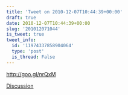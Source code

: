 ```yaml
---
title: 'Tweet on 2010-12-07T10:44:39+00:00'
draft: true
date: 2010-12-07T10:44:39+00:00
slug: '201012071044'
is_tweet: true
tweet_info:
  id: '11974337858904064'
  type: 'post'
  is_thread: False
---
```




http://goo.gl/nrQxM

[Discussion](https://x.com/sytelus/status/11974337858904064)
